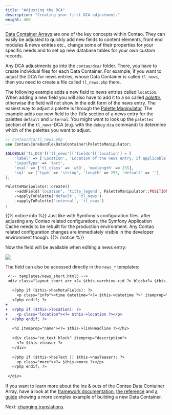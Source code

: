 ```yaml
---
title: "Adjusting the DCA"
description: "Creating your first DCA adjustment."
weight: 400
---
```



[Data Container Arrays][1] are one of the key concepts within Contao. They can easily
be adjusted to quickly add new fields to content elements, front end modules & news 
entries etc., change some of their properties for your specific needs and to set up
new database tables for your own custom records.

Any DCA adjustments go into the `contao/dca/` folder. There, you have to create
individual files for each Data Container. For example, if you want to adjust the
DCA for news entries, whose Data Container is called `tl_news`, then you need to
create a file called `tl_news.php` there.

The following example adds a new field to news entries called `location`. When adding 
a new field you will also have to add it to a so called [_palette_][2], otherwise
the field will not show in the edit form of the news entry. The easiest way to adjust
a palette is through the [Palette Manipulator][3]. The example adds our new field
to the _Title_ section of a news entry for the palettes `default` and `internal`.
You might want to look up the `palettes` section of the `tl_news`-DCA (e.g. with the 
`debug:dca` command) to determine which of the palettes you want to adjust.

```php
// contao/dca/tl_news.php
use Contao\CoreBundle\DataContainer\PaletteManipulator;

$GLOBALS['TL_DCA']['tl_news']['fields']['location'] = [
    'label' => ['Location', 'Location of the news entry, if applicable.'],
    'inputType' => 'text',
    'eval' => ['tl_class' => 'w50', 'maxlength' => 255],
    'sql' => ['type' => 'string', 'length' => 255, 'default' => ''],
];

PaletteManipulator::create()
    ->addField('location', 'title_legend', PaletteManipulator::POSITION_APPEND)
    ->applyToPalette('default', 'tl_news')
    ->applyToPalette('internal', 'tl_news')
;
```

{{% notice info %}}
Just like with Symfony's configuration files, after adjusting any Contao related
configurations, the Symfony Application Cache needs to be rebuilt for the production
environment. Any Contao related configuration changes are immediately visible in
the developer environment though.
{{% /notice %}}

Now the field will be available when editing a news entry:

![](../images/tl_news.png?classes=shadow)

The field can also be accessed directly in the `news_*` templates:

```diff
 <!-- templates/news_short.html5 -->
 <div class="layout_short arc_<?= $this->archive->id ?> block<?= $this->class ?>" itemscope itemtype="http://schema.org/Article">
 
   <?php if ($this->hasMetaFields): ?>
     <p class="info"><time datetime="<?= $this->datetime ?>" itemprop="datePublished"><?= $this->date ?></time> <?= $this->author ?> <?= $this->commentCount ?></p>
   <?php endif; ?>
+
+  <?php if ($this->location): ?>
+    <p class="location"><?= $this->location ?></p>
+  <?php endif; ?>
 
   <h2 itemprop="name"><?= $this->linkHeadline ?></h2>
 
   <div class="ce_text block" itemprop="description">
     <?= $this->teaser ?>
   </div>
 
   <?php if ($this->hasText || $this->hasTeaser): ?>
     <p class="more"><?= $this->more ?></p>
   <?php endif; ?>
 
 </div>
```

If you want to learn more about the ins & outs of the Contao Data Container Array,
have a look at the [framework documentation][1], [the reference][4] and [a guide][5]
showing a more complex example of building a new Data Container.

Next: [changing translations][6].




[1]: /framework/dca/
[2]: /reference/dca/palettes/
[3]: /framework/dca/palettemanipulator/
[4]: /reference/dca/
[5]: /guides/dca/
[6]: /getting-started/translations/
